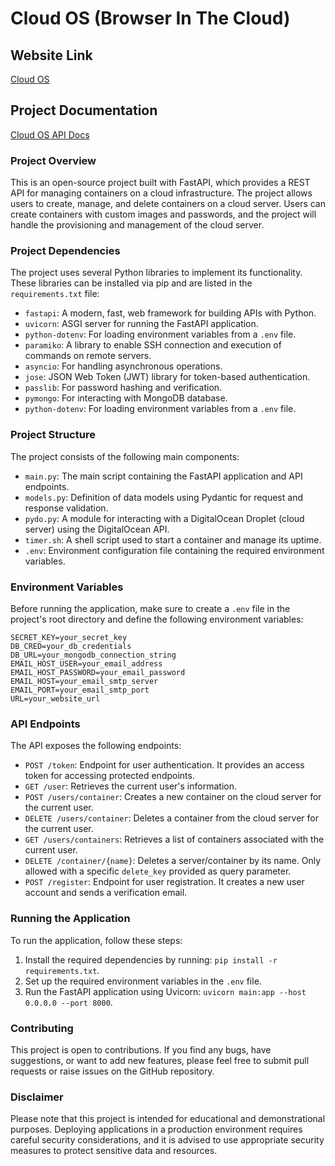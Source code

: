 # Cloud OS (Browser In The Cloud)
## Website Link
[Cloud OS](https://cloudos.abdulhaq.me/api)
## Project Documentation
[Cloud OS API Docs](https://cloudos.abdulhaq.me/api/docs)
### Project Overview

This is an open-source project built with FastAPI, which provides a REST API for managing containers on a cloud infrastructure. The project allows users to create, manage, and delete containers on a cloud server. Users can create containers with custom images and passwords, and the project will handle the provisioning and management of the cloud server.

### Project Dependencies

The project uses several Python libraries to implement its functionality. These libraries can be installed via pip and are listed in the `requirements.txt` file:

- `fastapi`: A modern, fast, web framework for building APIs with Python.
- `uvicorn`: ASGI server for running the FastAPI application.
- `python-dotenv`: For loading environment variables from a `.env` file.
- `paramiko`: A library to enable SSH connection and execution of commands on remote servers.
- `asyncio`: For handling asynchronous operations.
- `jose`: JSON Web Token (JWT) library for token-based authentication.
- `passlib`: For password hashing and verification.
- `pymongo`: For interacting with MongoDB database.
- `python-dotenv`: For loading environment variables from a `.env` file.

### Project Structure

The project consists of the following main components:

- `main.py`: The main script containing the FastAPI application and API endpoints.
- `models.py`: Definition of data models using Pydantic for request and response validation.
- `pydo.py`: A module for interacting with a DigitalOcean Droplet (cloud server) using the DigitalOcean API.
- `timer.sh`: A shell script used to start a container and manage its uptime.
- `.env`: Environment configuration file containing the required environment variables.

### Environment Variables

Before running the application, make sure to create a `.env` file in the project's root directory and define the following environment variables:

```
SECRET_KEY=your_secret_key
DB_CRED=your_db_credentials
DB_URL=your_mongodb_connection_string
EMAIL_HOST_USER=your_email_address
EMAIL_HOST_PASSWORD=your_email_password
EMAIL_HOST=your_email_smtp_server
EMAIL_PORT=your_email_smtp_port
URL=your_website_url
```

### API Endpoints

The API exposes the following endpoints:

- `POST /token`: Endpoint for user authentication. It provides an access token for accessing protected endpoints.
- `GET /user`: Retrieves the current user's information.
- `POST /users/container`: Creates a new container on the cloud server for the current user.
- `DELETE /users/container`: Deletes a container from the cloud server for the current user.
- `GET /users/containers`: Retrieves a list of containers associated with the current user.
- `DELETE /container/{name}`: Deletes a server/container by its name. Only allowed with a specific `delete_key` provided as query parameter.
- `POST /register`: Endpoint for user registration. It creates a new user account and sends a verification email.

### Running the Application

To run the application, follow these steps:

1. Install the required dependencies by running: `pip install -r requirements.txt`.
2. Set up the required environment variables in the `.env` file.
3. Run the FastAPI application using Uvicorn: `uvicorn main:app --host 0.0.0.0 --port 8000`.

### Contributing

This project is open to contributions. If you find any bugs, have suggestions, or want to add new features, please feel free to submit pull requests or raise issues on the GitHub repository.

### Disclaimer

Please note that this project is intended for educational and demonstrational purposes. Deploying applications in a production environment requires careful security considerations, and it is advised to use appropriate security measures to protect sensitive data and resources.

